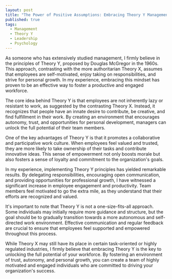 ```yaml
---
layout: post
title: "The Power of Positive Assumptions: Embracing Theory Y Management"
published: true
tags:
  - Management
  - Theory Y
  - Leadership
  - Psychology
---
```



As someone who has extensively studied management, I firmly believe in the principles of Theory Y, proposed by Douglas McGregor in the 1960s. This approach, contrasting with the more authoritarian Theory X, assumes that employees are self-motivated, enjoy taking on responsibilities, and strive for personal growth. In my experience, embracing this mindset has proven to be an effective way to foster a productive and engaged workforce.

The core idea behind Theory Y is that employees are not inherently lazy or resistant to work, as suggested by the contrasting Theory X. Instead, it recognizes that people have an innate desire to contribute, be creative, and find fulfillment in their work. By creating an environment that encourages autonomy, trust, and opportunities for personal development, managers can unlock the full potential of their team members.

One of the key advantages of Theory Y is that it promotes a collaborative and participative work culture. When employees feel valued and trusted, they are more likely to take ownership of their tasks and contribute innovative ideas. This sense of empowerment not only boosts morale but also fosters a sense of loyalty and commitment to the organization's goals.  

In my experience, implementing Theory Y principles has yielded remarkable results. By delegating responsibilities, encouraging open communication, and providing opportunities for professional growth, I have witnessed a significant increase in employee engagement and productivity. Team members feel motivated to go the extra mile, as they understand that their efforts are recognized and valued.

It's important to note that Theory Y is not a one-size-fits-all approach. Some individuals may initially require more guidance and structure, but the goal should be to gradually transition towards a more autonomous and self-directed work environment. Effective communication and regular feedback are crucial to ensure that employees feel supported and empowered throughout this process.

While Theory X may still have its place in certain task-oriented or highly regulated industries, I firmly believe that embracing Theory Y is the key to unlocking the full potential of your workforce. By fostering an environment of trust, autonomy, and personal growth, you can create a team of highly motivated and engaged individuals who are committed to driving your organization's success.



